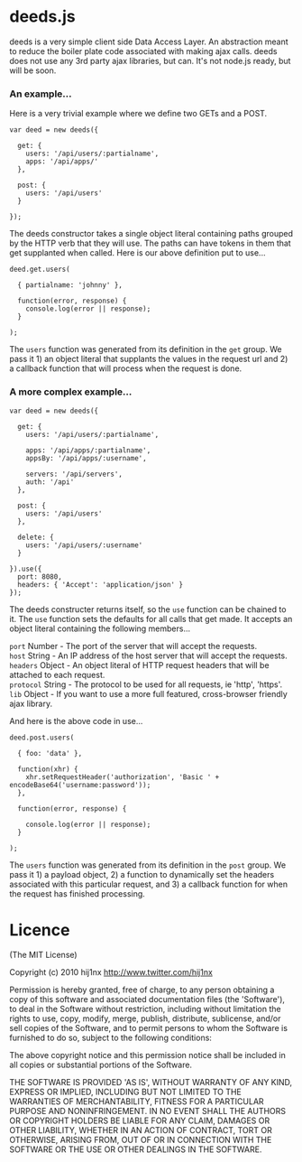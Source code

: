 
# deeds.js
deeds is a very simple client side Data Access Layer. An abstraction meant to reduce the boiler plate code associated with making ajax calls. deeds does not use any 3rd party ajax libraries, but can. It's not node.js ready, but will be soon.

### An example...
Here is a very trivial example where we define two GETs and a POST.

    var deed = new deeds({
      
      get: {
        users: '/api/users/:partialname',
        apps: '/api/apps/'
      },
      
      post: {
        users: '/api/users'
      }
      
    });

The deeds constructor takes a single object literal containing paths grouped by the HTTP verb that they will use. The paths can have tokens in them that get supplanted when called. Here is our above definition put to use...

    deed.get.users(

      { partialname: 'johnny' },

      function(error, response) {
        console.log(error || response);
      }

    );

The `users` function was generated from its definition in the `get` group. We pass it 1) an object literal that supplants the values in the request url and 2) a callback function that will process when the request is done.

### A more complex example...

    var deed = new deeds({
      
      get: {
        users: '/api/users/:partialname',

        apps: '/api/apps/:partialname',
        appsBy: '/api/apps/:username',

        servers: '/api/servers',
        auth: '/api'
      },
      
      post: {
        users: '/api/users'
      },
      
      delete: {
        users: '/api/users/:username'
      }

    }).use({
      port: 8080,
      headers: { 'Accept': 'application/json' }
    });

The deeds constructer returns itself, so the `use` function can be chained to it. The `use` function sets the defaults for all calls that get made. It accepts an object literal containing the following members...

`port` Number - The port of the server that will accept the requests.<br/>
`host` String - An IP address of the host server that will accept the requests.<br/>
`headers` Object - An object literal of HTTP request headers that will be attached to each request.<br/>
`protocol` String - The protocol to be used for all requests, ie 'http', 'https'.<br/>
`lib` Object - If you want to use a more full featured, cross-browser friendly ajax library.<br/>

And here is the above code in use...

    deed.post.users(

      { foo: 'data' },

      function(xhr) {
        xhr.setRequestHeader('authorization', 'Basic ' + encodeBase64('username:password'));
      },

      function(error, response) {
        
        console.log(error || response);
      }

    );

The `users` function was generated from its definition in the `post` group. We pass it 1) a payload object, 2) a function to dynamically set the headers associated with this particular request, and 3) a callback function for when the request has finished processing.
      
# Licence

(The MIT License)

Copyright (c) 2010 hij1nx <http://www.twitter.com/hij1nx>

Permission is hereby granted, free of charge, to any person obtaining a copy of this software and associated documentation files (the 'Software'), to deal in the Software without restriction, including without limitation the rights to use, copy, modify, merge, publish, distribute, sublicense, and/or sell copies of the Software, and to permit persons to whom the Software is furnished to do so, subject to the following conditions:

The above copyright notice and this permission notice shall be included in all copies or substantial portions of the Software.

THE SOFTWARE IS PROVIDED 'AS IS', WITHOUT WARRANTY OF ANY KIND, EXPRESS OR IMPLIED, INCLUDING BUT NOT LIMITED TO THE WARRANTIES OF MERCHANTABILITY, FITNESS FOR A PARTICULAR PURPOSE AND NONINFRINGEMENT. IN NO EVENT SHALL THE AUTHORS OR COPYRIGHT HOLDERS BE LIABLE FOR ANY CLAIM, DAMAGES OR OTHER LIABILITY, WHETHER IN AN ACTION OF CONTRACT, TORT OR OTHERWISE, ARISING FROM, OUT OF OR IN CONNECTION WITH THE SOFTWARE OR THE USE OR OTHER DEALINGS IN THE SOFTWARE.
